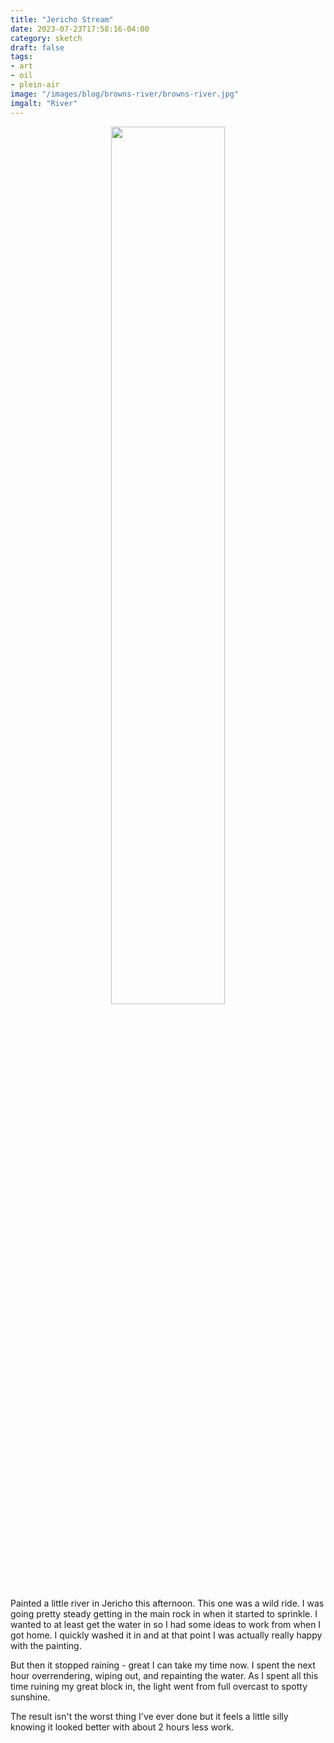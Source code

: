 ```yaml
---
title: "Jericho Stream"
date: 2023-07-23T17:58:16-04:00
category: sketch
draft: false
tags: 
- art
- oil
- plein-air
image: "/images/blog/browns-river/browns-river.jpg"
imgalt: "River"
---
```

<div width="100%" style="text-align:center">
<img src="/images/blog/browns-river/browns-river.jpg" width="60%" style="display:inline-block">
</div>

Painted a little river in Jericho this afternoon.
This one was a wild ride.
I was going pretty steady getting in the main rock in when it started to sprinkle.
I wanted to at least get the water in so I had some ideas to work from when I got home.
I quickly washed it in and at that point I was actually really happy with the painting.

But then it stopped raining - great I can take my time now.
I spent the next hour overrendering, wiping out, and repainting the water.
As I spent all this time ruining my great block in, the light went from full overcast to spotty sunshine.

The result isn't the worst thing I've ever done but it feels a little silly knowing it looked better with about 2 hours less work.
